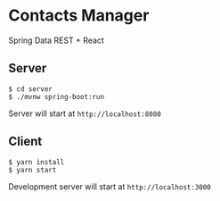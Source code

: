 # Contacts Manager

Spring Data REST + React

## Server
```
$ cd server
$ ./mvnw spring-boot:run
``` 

Server will start at `http://localhost:8080`

## Client
```
$ yarn install
$ yarn start
```

Development server will start at `http://localhost:3000`
